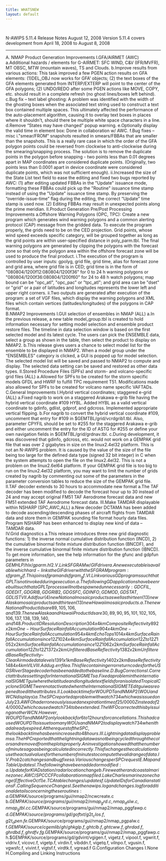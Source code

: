 ```yaml
---
title: WHATSNEW
layout: default
---
```


﻿

N-AWIPS 5.11.4 Release Notes 
August 12, 2008
Version 5.11.4  covers development from April 18, 2008 to August 8, 2008
********************************************************************         
 A. NMAP  Product Generation Improvements 
 I.GFA/AIRMET (AWC)
 a.Additional hazards / elements for G-AIRMET: SFC WIND, C&V (IFR/MVFR), MT OBSC, MTW (mountain waves), TS and Clouds.
 b.Improve results from various actions: This task improved a few PGEN action results on GFA elements:  (1)DEL_OBJ now works for GFA' objects; (2) the text boxes of the GFA elements generated from INTERP/EXTERP will point to the center of the GFA polygons;  (2) UNDO/REDO after some PGEN actions like MOVE, COPY, etc. should result in a complete refresh (no ghost lines/boxes left behind).
 c.Bug fix – text label ghosting: A problem was  identified with the width of the ghosting boxes when the associated text string used to construct a text box contained multiple spaces.  This ultimately affected the performance of the auto-placement algorithm, causing it to overlay text boxes in places where it shouldn't, should there be multiple white space characters in a line.
 d.Remove “States may have changed” popup warning.
 e.Optionally display the valid time in element box: Done in collaboration w/ AWC.
 f.Bug fixes – misc
 i."smear/FROM" snapshots resulted in smears/FBBAs  that are smaller than the snapshots.   This is a really rare case in which the order of the GFA polygon points could be reversed from clockwise to anti-clockwise during the smearing/snapping process.  The solution is to remove the duplicate points in the polygon before snapping - two points less than 0.01 degrees apart in MAP coordinates are considered duplicate points. (Originally, two points less than 0.0001 apart in device coordinate were considered duplicate points,  which was not sufficient enough).
 ii.Increased the size of the State List text field to ease the editing  and fixed two bugs reported by AWC:  (1) after editing updated FBBAs in the "Update" issuance mode,  formatting these FBBAs could pick up the "Routine" issuance time stamp instead of using the "Update" issuance time stamp.  By preserving the “override-issue-time” flag during the editing,  the correct “Update” time stamp is used now.  (2) Editing FBBAs may result in unexpected points along the prime meridian.
 II.Product Generation Pre/Post Processing Improvements
 a.Offshore Warning Polygons (OPC, TPC): Create a new program which generates wind warning polygons and a common alerting protocol (CAP) message from the gridded data.  To execute the program properly, the grids need to be on the CED projection.  Grid points, whose wind speed exceeds specific category, will be grouped together as long as the grid points are within user-specified distance in poly_parm.tbl.   The final warning polygons are generated by clipping the polygons with the forecast zone so that only the polygon area within the offshore forecast zone will be used to produce the final product.
 i.The execution of the program is controlled by user inputs: gpolyg, grid file, grid time, alias for forecast zone and grid area, where grid file is in CED; grid time is in the form of "080804/1200f12:080804/1200f36" for 0 to 24 h warning polygons or "080804/1200f36:080804/1200f60" for 24 to 48 h watch polygons; map bound can be "opc_atl", "opc_pac" or "tpc_atl"; and grid area can be "dset" or "grid" or a pair of latitudes and longitudes represents the lower left and upper right corners.
 ii.Two outputs are generated after execution of the program: a set of VGF files, which display the warning polygons and XML files which contain vertices (latitudes/longitudes) of the polygons in CAP format.  
 B.NMAP2  Improvements
 I.GUI selection of ensembles in NMAP (ALL)
 a.In the previous release, a new table model_group.tbl is created to hold information necessary for setting model selection and ensemble product restore files. The timeline in data selection window is based on the first selected model and its latest cycle. The users can pick the ENSEMBLE data, select a group as shown in the table, then select the product to display on NMAP2.
 b.This release gives users a chance to select model list for the ensemble to be displayed in NMAP2. When a model group under the “ENSEMBLES” category is clicked,  a GUI is popped up for model selection.  The selected  model list will be saved and passed to NMAP2 to compute and display. The selected data setting can be saved and restored as other data types.
 II.Stored Procedure Files (SPFs) and storm- and volcano-specific grid files (ALL)
 a.Allowed for SPFs to be created for the storm specific models GFDL and HWRF to fulfill TPC requirement T51.  Modifications made also allowed for SPFs to be created for volcano name specific VAFTADs.
 C.General Improvements
 I.Hybrid vertical coordinates; staggered e-grid (ALL)
 a.Fixed nagrib to work on a staggered Arakawa e-grib file having the hybrid vertical coordinate #109 HYBL.  Added HYBL as a valid vertical coordinate to gdinfo, gdlist, gdprof, and gdcross.  Implemented appropriate vertical flipping.
 b.For nagrib to convert the hybrid vertical coordinate #109, uncomment that entry for #109 in $GEMTBL/grid/vcrdgrib1.tbl.  Also, parameter CPYFIL should be set to #255 for the staggered Arakawa e-grib and either uncomment the entry for the ID of ASTG for #255 or define your own navigation fields in $GEMTBL/grid/grdnav.tbl.
 c.During development, it was discovered that gdinfo, gdcross, etc. would not work on a GEMPAK grid file that was over 2 gigabytes in size on the linux2.4el32 platform. This is not an N-AWIPS problem.  It is caused by the value of the size of the file being too large for the defined data type (signed 32 bit integer) in C when the system attempts to open the file on the linux2.4el32.  This is not a problem on the linux2.6el64 platform.  If your GEMPAK grid file is too big to run on the linux2.4el32 platform, you may want to limit the number of grids created by nagrib by commenting out some of the parameters in the parameter conversion tables to reduce the size of the GEMPAK grid file.
 II.TAF decoder extends to 30 hours to accommodate new format 
 a.The TAF decoder has been modified to decode the forecast hour up to 30 instead of 24 and may accept original FM51 TAF Aerodrome forecast data and new FM51 extended TAF Aerodrome forecast data.
 III.Make TAMDAR displayable within NSHARP (SPC,AWC,ALL)
 a.New decoder DCTAMA has been added to decode ascending/descending phases of aircraft flights from TAMDAR data and store them in GEMPAK sounding  file format hourly data files.  Program NSHARP has been enhanced to display new kind of data – TAMDAR data.  
 IV.Grid diagnostics
 a.This release introduces three new grid diagnostic functions:  1) the inverse normal cumulative distribution function (INCD), 2) the cumulative binormal finite mixture distribution function (BNCDF), and the inverse cumulative binormal finite mixture distribution function (IBNCD).  To get more information, see the help information for the gfunc and gdpfun parameters in $GEMHLP/hlx/gparm.hl2.
 V.Link SFGRAM w/ GIF driver
 a.A new executable is available which hard-links the GIF driver with the SFGRAM program: sfgram_gif. This joins sfgram and sfgram_gf.
 VI.Link various GD programs such that GPLT is not invoked during execution.
 a.The following GD applications have been rebuilt such that a GPLT process will not be spawned unnecessarily: GDCFIL, GDEDIT, GDGRIB, GDGRIB2, GDGSFC, GDINFO, GDMOD, GDSTAT, GDLIST 
 VII.Add four (4) new National mosaic products as well as thirteen (13) new Alaska mosaic products and thirteen (13) new Hawaii mosaic products.  
 a.The new National Product Ids are 89, 105, 106, and 139.  The new Alaska and Hawaii Product Ids are 30, 89, 90, 95, 101, 102, 105, 106, 137, 138, 139, 140, and 148.
Product ID	Resolution	Description
30		4x4 km		Composite Reflectivity
89		2x2 km		One-Hour Surface Rainfall Accumulation
90		4x4 km		One-Hour Surface Rainfall Accumulation
95		4x4 km		Echo Tops
101		4x4 km		Surface Rainfall Accumulation since 12Z
102		4x4 km		Surface Rainfall Accumulation 12Z to 12Z
105		2x2 km		Surface Rainfall Accumulation since 12Z
106		2x2 km		Surface Rainfall Accumulation 12Z to 12Z
137		2x2 km		Unfiltered Base Reflectivity
138		2x2 km		Unfiltered Base Reflectivity – Clear Air mode data levels
139		1x1 km		Base Reflectivity
140		2x2 km		Base Reflectivity
148		4x4 km		VIL
 VIII.Add ug.err file
 a.This file containing error return codes for the USGS River Stage decoder has been added to the baseline.
 D.Bug Corrections
 I.Correct attributes settings for International SIGMETs
 a.Fixed a problem in the international SIGMET gui where the latitude and longitude text fields for an isolated Tropical Cyclone SIGMET were not activated when the International SIGMET Edit gui was reopened to edit the attributes.
 II.Look back time for WOUPDT and NMAP2 (WOU and WCN displays)
 a.The SPC reported a problem with watch 734 which was issued on July 23.  A WFO had erroneously issued an expiration time of 25/0000Z instead of 24/0000Z which caused watch 734 to be extended.  The WFO corrected this by issuing another WCN. However, WOUPDT and NMAP2 only look back for 6 to 12 hours for cancellations. This had caused WOUPDT to issue too many WOUs and NMAP2 to display watch 734 when it had already expired.  At the request of the SPC, the look back time has been increased to 48 hours.
 III.Lightning data display problems
 a.The HPC reported that the lightning data was not being cycled through the colors and removed from the plots properly. An investigation showed that the number of minutes ago as being calculated incorrectly. This fix changes the calculation to use the actual values for the number of minutes to compute the valid range of data.
 IV.Prob2cat changes and bug fixes
 a.Various changes per SPC request
 E.Map and Table Updates   
 I.The following have been added or modified:
 a.Update for KIAD station / radar location change
 b.Fire weather and coastal marine zone
 c.AWC / SPC CCFP collaboration map file
 d.Lake Charles marine zone change (Effective Oct 1)
 e.TCA table changes / updates
 f.Update IDs for Canadian stations
 F.Calling Sequence Changes
 I.See the nawips.log and changes.log for additional details concerning these routines:
 a.$GEMPAK/source/programs/gui/nmap2/ncwcreate.c
 b.$GEMPAK/source/programs/gui/nmap2/nmap_grd.c, nmap_dslw.c, nmap_gtbl.c
 c.$GEMPAK/source/programs/gui/nmap2/nmap_pggfawp.c
 d.$GEMPAK/source/programs/gd/goftxt/g2t_clos.f, g2t_open.f
 e.$GEMPAK/source/programs/gui/nmap2/nmap_pgpalw.c
 f.$GEMPAK/source/cgemlib/gh/ghkglp.f, ghtclb.f, ghtcww.f, ghrdad.f, ghrdbd.f, ghrdfv.f
 g.$GEMPAK/source/programs/gui/nmap2/nmap_pggfawp.c
 h.$GEMPAK/source/programs/gd/gdvint/vgigen.f, vigetz.f, vipool.f, vgwrit.f, vidriv.f, vicovc.f, vigetp.f, virdin.f, vibddn.f, vigetq.f, vilnpo.f, vgusin.f, vgwsfc.f, vivint.f, vigtsf.f, virdtk.f, vgread.f
 G.Configuration Changes
 I.None 
 H.Compiling and Linking Instructions
